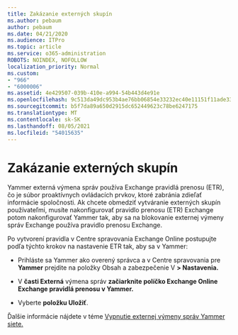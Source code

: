 ```yaml
---
title: Zakázanie externých skupín
ms.author: pebaum
author: pebaum
ms.date: 04/21/2020
ms.audience: ITPro
ms.topic: article
ms.service: o365-administration
ROBOTS: NOINDEX, NOFOLLOW
localization_priority: Normal
ms.custom:
- "966"
- "6000006"
ms.assetid: 4e429507-039b-410e-a994-54b443d4e91e
ms.openlocfilehash: 9c513da49dc953b4ae76bb06854e33232ec40e11151f11ade33c3080092aa598
ms.sourcegitcommit: b5f7da89a650d2915dc652449623c78be6247175
ms.translationtype: MT
ms.contentlocale: sk-SK
ms.lasthandoff: 08/05/2021
ms.locfileid: "54015635"
---
```

# <a name="how-to-disable-external-groups"></a>Zakázanie externých skupín

Yammer externá výmena správ používa Exchange pravidlá prenosu (ETR), čo je súbor proaktívnych ovládacích prvkov, ktoré zabránia zdieľať informácie spoločnosti. Ak chcete obmedziť vytváranie externých skupín používateľmi, musíte nakonfigurovať pravidlo prenosu (ETR) Exchange potom nakonfigurovať Yammer tak, aby sa na blokovanie externej výmeny správ Exchange používa pravidlo prenosu Exchange.
  
Po vytvorení pravidla v Centre spravovania Exchange Online postupujte podľa týchto krokov na nastavenie ETR tak, aby sa v Yammer:
  
- Prihláste sa Yammer ako overený správca a v Centre spravovania pre **Yammer** prejdite na položky Obsah a zabezpečenie V **\> Nastavenia.**

- V **časti Externá** výmena správ **začiarknite políčko Exchange Online Exchange pravidlá prenosu v Yammer.**

- Vyberte **položku Uložiť**.

Ďalšie informácie nájdete v téme [Vypnutie externej výmeny správ Yammer siete.](https://docs.microsoft.com/yammer/work-with-external-users/disable-external-messaging)
  